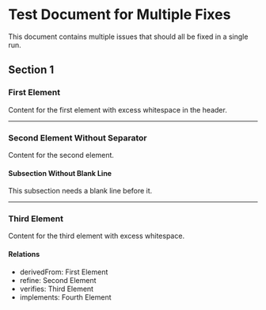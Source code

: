 # Test Document for Multiple Fixes

This document contains multiple issues that should all be fixed in a single run.

## Section 1

### First Element
Content for the first element with excess whitespace in the header.


---

### Second Element Without Separator
Content for the second element.

#### Subsection Without Blank Line
This subsection needs a blank line before it.


---

### Third Element
Content for the third element with excess whitespace.

#### Relations
* derivedFrom: First Element
* refine: Second Element
* verifies: Third Element
* implements: Fourth Element